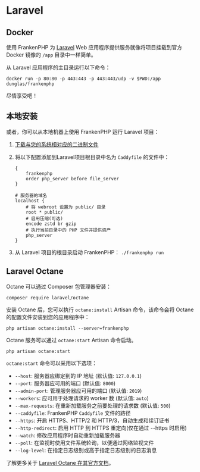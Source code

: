 # Laravel

## Docker

使用 FrankenPHP 为 [Laravel](https://laravel.com) Web 应用程序提供服务就像将项目挂载到官方 Docker 镜像的 `/app` 目录中一样简单。

从 Laravel 应用程序的主目录运行以下命令：

```console
docker run -p 80:80 -p 443:443 -p 443:443/udp -v $PWD:/app dunglas/frankenphp
```

尽情享受吧！

## 本地安装

或者，你可以从本地机器上使用 FrankenPHP 运行 Laravel 项目：

1. [下载与您的系统相对应的二进制文件](https://github.com/dunglas/frankenphp/releases)
2. 将以下配置添加到Laravel项目根目录中名为 `Caddyfile` 的文件中：

    ```caddyfile
    {
    	frankenphp
    	order php_server before file_server
    }

    # 服务器的域名
    localhost {
    	# 将 webroot 设置为 public/ 目录
    	root * public/
    	# 启用压缩(可选)
    	encode zstd br gzip
    	# 执行当前目录中的 PHP 文件并提供资产
    	php_server
    }
    ```

3. 从 Laravel 项目的根目录启动 FrankenPHP： `./frankenphp run`

## Laravel Octane

Octane 可以通过 Composer 包管理器安装：

```console
composer require laravel/octane
```

安装 Octane 后，您可以执行 `octane:install` Artisan 命令，该命令会将 Octane 的配置文件安装到您的应用程序中：

```console
php artisan octane:install --server=frankenphp
```

Octane 服务可以通过 `octane:start` Artisan 命令启动。

```console
php artisan octane:start
```

`octane:start` 命令可以采用以下选项：

* `--host`: 服务器应绑定到的 IP 地址 (默认值: `127.0.0.1`)
* `--port`: 服务器应可用的端口 (默认值: `8000`)
* `--admin-port`: 管理服务器应可用的端口 (默认值: `2019`)
* `--workers`: 应可用于处理请求的 worker 数 (默认值: `auto`)
* `--max-requests`: 在重新加载服务之前要处理的请求数 (默认值: `500`)
* `--caddyfile`: FrankenPHP `Caddyfile` 文件的路径
* `--https`: 开启 HTTPS、HTTP/2 和 HTTP/3，自动生成和续订证书
* `--http-redirect`: 启用 HTTP 到 HTTPS 重定向(仅在通过 --https 时启用)
* `--watch`: 修改应用程序时自动重新加载服务器
* `--poll`: 在监视时使用文件系统轮询，以便通过网络监视文件
* `--log-level`: 在指定日志级别或高于指定日志级别的日志消息

了解更多关于 [Laravel Octane 在其官方文档](https://laravel.com/docs/octane)。
